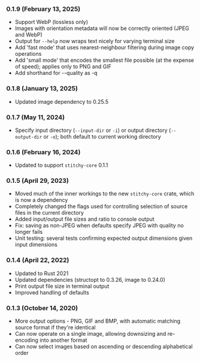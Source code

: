 
### 0.1.9 (February 13, 2025)

- Support WebP (lossless only)
- Images with orientation metadata will now be correctly oriented (JPEG and WebP)
- Output for `--help` now wraps text nicely for varying terminal size
- Add 'fast mode' that uses nearest-neighbour filtering during image copy operations
- Add 'small mode' that encodes the smallest file possible (at the expense of speed);
  applies only to PNG and GIF
- Add shorthand for --quality as -q

### 0.1.8 (January 13, 2025)

- Updated image dependency to 0.25.5

### 0.1.7 (May 11, 2024)

- Specify input directory (`--input-dir` or `-i`) or output directory (`--output-dir` or `-o`); both
  default to current working directory

### 0.1.6 (February 16, 2024)

- Updated to support `stitchy-core` 0.1.1

### 0.1.5 (April 29, 2023)

- Moved much of the inner workings to the new `stitchy-core` crate, which is now a dependency
- Completely changed the flags used for controlling selection of source files in the current directory
- Added input/output file sizes and ratio to console output
- Fix: saving as non-JPEG when defaults specify JPEG with quality no longer fails
- Unit testing: several tests confirming expected output dimensions given input dimensions

### 0.1.4 (April 22, 2022)

- Updated to Rust 2021
- Updated dependencies (structopt to 0.3.26, image to 0.24.0)
- Print output file size in terminal output
- Improved handling of defaults

### 0.1.3 (October 14, 2020)

- More output options - PNG, GIF and BMP, with automatic matching source format if they're identical
- Can now operate on a single image, allowing downsizing and re-encoding into another format
- Can now select images based on ascending or descending alphabetical order
